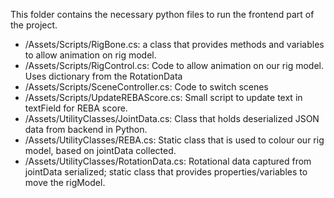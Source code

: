 This folder contains the necessary python files to run the frontend part of the project.

- /Assets/Scripts/RigBone.cs: a class that provides methods and variables to allow animation on rig model.
- /Assets/Scripts/RigControl.cs: Code to allow animation on our rig model. Uses dictionary from the RotationData
- /Assets/Scripts/SceneController.cs: Code to switch scenes
- /Assets/Scripts/UpdateREBAScore.cs: Small script to update text in textField for REBA score.
- /Assets/UtilityClasses/JointData.cs: Class that holds deserialized JSON data from backend in Python.
- /Assets/UtilityClasses/REBA.cs: Static class that is used to colour our rig model, based on jointData collected.
- /Assets/UtilityClasses/RotationData.cs: Rotational data captured from jointData serialized; static class that provides properties/variables to move the rigModel.
